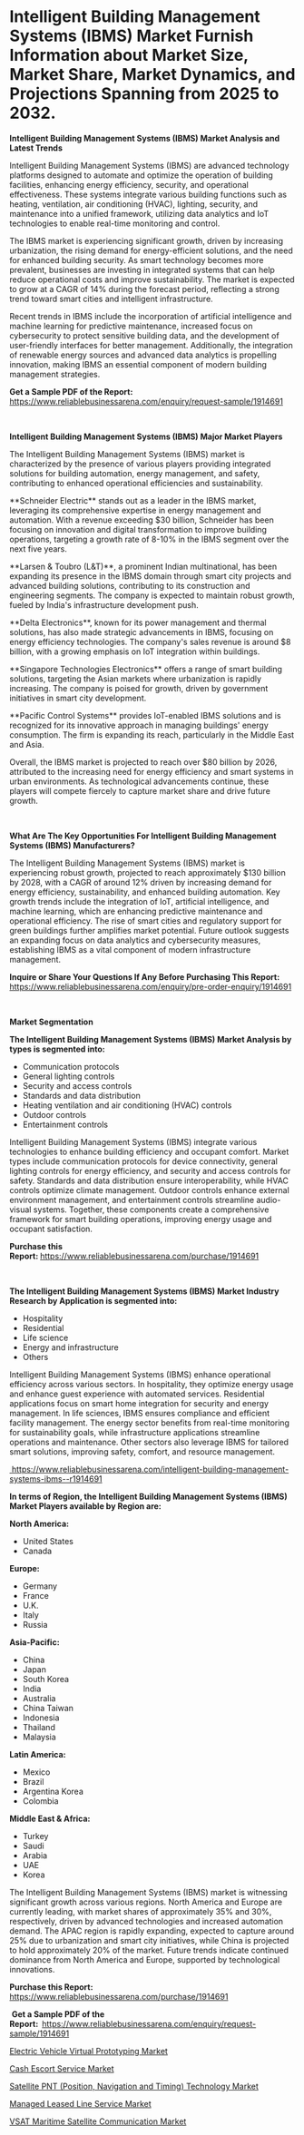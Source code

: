 <p><h1>Intelligent Building Management Systems (IBMS) Market Furnish Information about Market Size, Market Share, Market Dynamics, and Projections Spanning from 2025 to 2032.</h1></p><p><strong>Intelligent Building Management Systems (IBMS) Market Analysis and Latest Trends</strong></p>
<p><p>Intelligent Building Management Systems (IBMS) are advanced technology platforms designed to automate and optimize the operation of building facilities, enhancing energy efficiency, security, and operational effectiveness. These systems integrate various building functions such as heating, ventilation, air conditioning (HVAC), lighting, security, and maintenance into a unified framework, utilizing data analytics and IoT technologies to enable real-time monitoring and control.</p><p>The IBMS market is experiencing significant growth, driven by increasing urbanization, the rising demand for energy-efficient solutions, and the need for enhanced building security. As smart technology becomes more prevalent, businesses are investing in integrated systems that can help reduce operational costs and improve sustainability. The market is expected to grow at a CAGR of 14% during the forecast period, reflecting a strong trend toward smart cities and intelligent infrastructure.</p><p>Recent trends in IBMS include the incorporation of artificial intelligence and machine learning for predictive maintenance, increased focus on cybersecurity to protect sensitive building data, and the development of user-friendly interfaces for better management. Additionally, the integration of renewable energy sources and advanced data analytics is propelling innovation, making IBMS an essential component of modern building management strategies.</p></p>
<p><strong>Get a Sample PDF of the Report:&nbsp;</strong> <a href="https://www.reliablebusinessarena.com/enquiry/request-sample/1914691?utm_campaign=2518&utm_medium=2&utm_source=Github&utm_content=ia&utm_term=11032025&utm_id=intelligent-building-management-systems-ibms">https://www.reliablebusinessarena.com/enquiry/request-sample/1914691</a></p>
<p>&nbsp;</p>
<p><strong>Intelligent Building Management Systems (IBMS) Major Market Players</strong></p>
<p><p>The Intelligent Building Management Systems (IBMS) market is characterized by the presence of various players providing integrated solutions for building automation, energy management, and safety, contributing to enhanced operational efficiencies and sustainability.</p><p>**Schneider Electric** stands out as a leader in the IBMS market, leveraging its comprehensive expertise in energy management and automation. With a revenue exceeding $30 billion, Schneider has been focusing on innovation and digital transformation to improve building operations, targeting a growth rate of 8-10% in the IBMS segment over the next five years.</p><p>**Larsen & Toubro (L&T)**, a prominent Indian multinational, has been expanding its presence in the IBMS domain through smart city projects and advanced building solutions, contributing to its construction and engineering segments. The company is expected to maintain robust growth, fueled by India's infrastructure development push.</p><p>**Delta Electronics**, known for its power management and thermal solutions, has also made strategic advancements in IBMS, focusing on energy efficiency technologies. The company's sales revenue is around $8 billion, with a growing emphasis on IoT integration within buildings.</p><p>**Singapore Technologies Electronics** offers a range of smart building solutions, targeting the Asian markets where urbanization is rapidly increasing. The company is poised for growth, driven by government initiatives in smart city development.</p><p>**Pacific Control Systems** provides IoT-enabled IBMS solutions and is recognized for its innovative approach in managing buildings' energy consumption. The firm is expanding its reach, particularly in the Middle East and Asia.</p><p>Overall, the IBMS market is projected to reach over $80 billion by 2026, attributed to the increasing need for energy efficiency and smart systems in urban environments. As technological advancements continue, these players will compete fiercely to capture market share and drive future growth.</p></p>
<p>&nbsp;</p>
<p><strong>What Are The Key Opportunities For Intelligent Building Management Systems (IBMS) Manufacturers?</strong></p>
<p><p>The Intelligent Building Management Systems (IBMS) market is experiencing robust growth, projected to reach approximately $130 billion by 2028, with a CAGR of around 12% driven by increasing demand for energy efficiency, sustainability, and enhanced building automation. Key growth trends include the integration of IoT, artificial intelligence, and machine learning, which are enhancing predictive maintenance and operational efficiency. The rise of smart cities and regulatory support for green buildings further amplifies market potential. Future outlook suggests an expanding focus on data analytics and cybersecurity measures, establishing IBMS as a vital component of modern infrastructure management.</p></p>
<p><strong>Inquire or Share Your Questions If Any Before Purchasing This Report:</strong> <a href="https://www.reliablebusinessarena.com/enquiry/pre-order-enquiry/1914691?utm_campaign=2518&utm_medium=2&utm_source=Github&utm_content=ia&utm_term=11032025&utm_id=intelligent-building-management-systems-ibms">https://www.reliablebusinessarena.com/enquiry/pre-order-enquiry/1914691</a></p>
<p>&nbsp;</p>
<p><strong>Market Segmentation</strong></p>
<p><strong>The Intelligent Building Management Systems (IBMS) Market Analysis by types is segmented into:</strong></p>
<p><ul><li>Communication protocols</li><li>General lighting controls</li><li>Security and access controls</li><li>Standards and data distribution</li><li>Heating ventilation and air conditioning (HVAC) controls</li><li>Outdoor controls</li><li>Entertainment controls</li></ul></p>
<p><p>Intelligent Building Management Systems (IBMS) integrate various technologies to enhance building efficiency and occupant comfort. Market types include communication protocols for device connectivity, general lighting controls for energy efficiency, and security and access controls for safety. Standards and data distribution ensure interoperability, while HVAC controls optimize climate management. Outdoor controls enhance external environment management, and entertainment controls streamline audio-visual systems. Together, these components create a comprehensive framework for smart building operations, improving energy usage and occupant satisfaction.</p></p>
<p><strong>Purchase this Report:&nbsp;</strong><a href="https://www.reliablebusinessarena.com/purchase/1914691?utm_campaign=2518&utm_medium=2&utm_source=Github&utm_content=ia&utm_term=11032025&utm_id=intelligent-building-management-systems-ibms">https://www.reliablebusinessarena.com/purchase/1914691</a></p>
<p>&nbsp;</p>
<p><strong>The Intelligent Building Management Systems (IBMS) Market Industry Research by Application is segmented into:</strong></p>
<p><ul><li>Hospitality</li><li>Residential</li><li>Life science</li><li>Energy and infrastructure</li><li>Others</li></ul></p>
<p><p>Intelligent Building Management Systems (IBMS) enhance operational efficiency across various sectors. In hospitality, they optimize energy usage and enhance guest experience with automated services. Residential applications focus on smart home integration for security and energy management. In life sciences, IBMS ensures compliance and efficient facility management. The energy sector benefits from real-time monitoring for sustainability goals, while infrastructure applications streamline operations and maintenance. Other sectors also leverage IBMS for tailored smart solutions, improving safety, comfort, and resource management.</p></p>
<p><a href="https://www.reliablebusinessarena.com/intelligent-building-management-systems-ibms--r1914691?utm_campaign=2518&utm_medium=2&utm_source=Github&utm_content=ia&utm_term=11032025&utm_id=intelligent-building-management-systems-ibms">&nbsp;https://www.reliablebusinessarena.com/intelligent-building-management-systems-ibms--r1914691</a></p>
<p><strong>In terms of Region, the Intelligent Building Management Systems (IBMS) Market Players available by Region are:</strong></p>
<p>
    <p> <strong> North America: </strong>
        <ul>
            <li>United States</li>
            <li>Canada</li>
        </ul>
        </p> 
    <p> <strong> Europe: </strong>
        <ul>
            <li>Germany</li>
            <li>France</li>
            <li>U.K.</li>
            <li>Italy</li>
            <li>Russia</li>
        </ul>
        </p> 
    <p> <strong> Asia-Pacific: </strong>
        <ul>
            <li>China</li>
            <li>Japan</li>
            <li>South Korea</li>
            <li>India</li>
            <li>Australia</li>
            <li>China Taiwan</li>
            <li>Indonesia</li>
            <li>Thailand</li>
            <li>Malaysia</li>
        </ul>
        </p> 
    <p> <strong> Latin America: </strong>
        <ul>
            <li>Mexico</li>
            <li>Brazil</li>
            <li>Argentina Korea</li>
            <li>Colombia</li>
        </ul>
        </p> 
    <p> <strong> Middle East & Africa: </strong>
        <ul>
            <li>Turkey</li>
            <li>Saudi</li>
            <li>Arabia</li>
            <li>UAE</li>
            <li>Korea</li>
        </ul>
    </p>
    </p>
<p><p>The Intelligent Building Management Systems (IBMS) market is witnessing significant growth across various regions. North America and Europe are currently leading, with market shares of approximately 35% and 30%, respectively, driven by advanced technologies and increased automation demand. The APAC region is rapidly expanding, expected to capture around 25% due to urbanization and smart city initiatives, while China is projected to hold approximately 20% of the market. Future trends indicate continued dominance from North America and Europe, supported by technological innovations.</p></p>
<p><strong>Purchase this Report: </strong><a href="https://www.reliablebusinessarena.com/purchase/1914691?utm_campaign=2518&utm_medium=2&utm_source=Github&utm_content=ia&utm_term=11032025&utm_id=intelligent-building-management-systems-ibms">https://www.reliablebusinessarena.com/purchase/1914691</a></p>
<p>&nbsp;<strong>Get a Sample PDF of the Report:&nbsp;&nbsp;</strong><a href="https://www.reliablebusinessarena.com/enquiry/request-sample/1914691?utm_campaign=2518&utm_medium=2&utm_source=Github&utm_content=ia&utm_term=11032025&utm_id=intelligent-building-management-systems-ibms">https://www.reliablebusinessarena.com/enquiry/request-sample/1914691</a></p>
<p><strong></strong></p>
<p><p><a href="https://github.com/frodanlert/Market-Research-Report-List-1/blob/main/electric-vehicle-virtual-prototyping-market.md?utm_campaign=2518&utm_medium=2&utm_source=Github&utm_content=ia&utm_term=11032025&utm_id=intelligent-building-management-systems-ibms">Electric Vehicle Virtual Prototyping Market</a></p><p><a href="https://github.com/zdybelzinn/Market-Research-Report-List-1/blob/main/cash-escort-service-market.md?utm_campaign=2518&utm_medium=2&utm_source=Github&utm_content=ia&utm_term=11032025&utm_id=intelligent-building-management-systems-ibms">Cash Escort Service Market</a></p><p><a href="https://github.com/ilanarohalgh/Market-Research-Report-List-1/blob/main/satellite-pnt-position-navigation-and-timing-technology-market.md?utm_campaign=2518&utm_medium=2&utm_source=Github&utm_content=ia&utm_term=11032025&utm_id=intelligent-building-management-systems-ibms">Satellite PNT (Position, Navigation and Timing) Technology Market</a></p><p><a href="https://github.com/tabormahay2f/Market-Research-Report-List-1/blob/main/managed-leased-line-service-market.md?utm_campaign=2518&utm_medium=2&utm_source=Github&utm_content=ia&utm_term=11032025&utm_id=intelligent-building-management-systems-ibms">Managed Leased Line Service Market</a></p><p><a href="https://github.com/iperitvik8/Market-Research-Report-List-1/blob/main/vsat-maritime-satellite-communication-market.md?utm_campaign=2518&utm_medium=2&utm_source=Github&utm_content=ia&utm_term=11032025&utm_id=intelligent-building-management-systems-ibms">VSAT Maritime Satellite Communication Market</a></p></p>